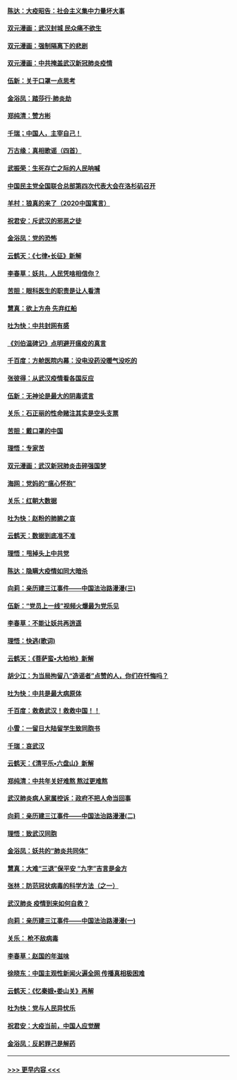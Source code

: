 #### [陈达：大疫昭告：社会主义集中力量坏大事](../pages/nsc993/n11859419.md?t=02110944) 
#### [双元漫画：武汉封城 民众痛不欲生](../pages/nsc993/n11859287.md?t=02110944) 
#### [双元漫画：强制隔离下的悲剧](../pages/nsc993/n11859244.md?t=02110944) 
#### [双元漫画：中共掩盖武汉新冠肺炎疫情](../pages/nsc993/n11858249.md?t=02110944) 
#### [伍新：关于口罩一点思考](../pages/nsc993/n11859195.md?t=02110944) 
#### [金浴凤：踏莎行‧肺炎劫](../pages/nsc993/n11858227.md?t=02110944) 
#### [郑纯清：赞方彬](../pages/nsc993/n11856803.md?t=02110944) 
#### [千瑞；中国人，主宰自己！](../pages/nsc993/n11856793.md?t=02110944) 
#### [万古缘：真相歌谣（四首）](../pages/nsc993/n11856263.md?t=02110944) 
#### [武振荣：生死存亡之际的人民呐喊](../pages/nsc993/n11856256.md?t=02110944) 
#### [中国民主党全国联合总部第四次代表大会在洛杉矶召开](../pages/nsc993/n11856344.md?t=02110944) 
#### [羊村：狼真的来了（2020中国寓言）](../pages/nsc993/n11856229.md?t=02110944) 
#### [祝君安：斥武汉的邪恶之徒](../pages/nsc993/n11855861.md?t=02110944) 
#### [金浴凤：党的恐怖](../pages/nsc993/n11855849.md?t=02110944) 
#### [云鹤天：《七律▪长征》新解](../pages/nsc993/n11855479.md?t=02110944) 
#### [李春草：妖共，人民凭啥相信你？](../pages/nsc993/n11855196.md?t=02110944) 
#### [苦胆：眼科医生的职责是让人看清](../pages/nsc993/n11853840.md?t=02110944) 
#### [慧真：欲上方舟 先弃红船](../pages/nsc993/n11853483.md?t=02110944) 
#### [吐为快：中共封网有感](../pages/nsc993/n11852575.md?t=02110944) 
#### [《刘伯温碑记》点明避开瘟疫的真言](../pages/nsc993/n11852128.md?t=02110944) 
#### [千百度：方舱医院内幕：没电没药没暖气没吃的](../pages/nsc993/n11850211.md?t=02110944) 
#### [张彼得：从武汉疫情看各国反应](../pages/nsc993/n11850102.md?t=02110944) 
#### [伍新：无神论是最大的阴毒谎言](../pages/nsc993/n11846129.md?t=02110944) 
#### [关乐：石正丽的性命赌注其实是空头支票](../pages/nsc993/n11846109.md?t=02110944) 
#### [苦胆：戴口罩的中国](../pages/nsc993/n11845576.md?t=02110944) 
#### [理悟：专家苦](../pages/nsc993/n11845564.md?t=02110944) 
#### [双元漫画：武汉新冠肺炎击碎强国梦](../pages/nsc993/n11843320.md?t=02110944) 
#### [海网：党妈的“瘟心怀抱”](../pages/nsc993/n11840740.md?t=02110944) 
#### [关乐：红朝大数据](../pages/nsc993/n11840675.md?t=02110944) 
#### [吐为快：赵粉的肺腑之哀](../pages/nsc993/n11840618.md?t=02110944) 
#### [云鹤天：数据到底准不准](../pages/nsc993/n11840325.md?t=02110944) 
#### [理悟：甩掉头上中共党](../pages/nsc993/n11838826.md?t=02110944) 
#### [陈达：隐瞒大疫情如同大暗杀](../pages/nsc993/n11838771.md?t=02110944) 
#### [向莉：亲历建三江事件——中国法治路漫漫(三)](../pages/nsc993/n11831825.md?t=02110944) 
#### [伍新：“党员上一线”视频火爆最为党乐见](../pages/nsc993/n11838200.md?t=02110944) 
#### [李春草：不能让妖共再逍遥](../pages/nsc993/n11838102.md?t=02110944) 
#### [理悟：快逃(歌词)](../pages/nsc993/n11838083.md?t=02110944) 
#### [云鹤天：《菩萨蛮▪大柏地》新解](../pages/nsc993/n11838059.md?t=02110944) 
#### [胡少江：为当局拘留八“造谣者”点赞的人，你们在忏悔吗？](../pages/nsc993/n11836801.md?t=02110944) 
#### [吐为快：中共是最大病原体](../pages/nsc993/n11836748.md?t=02110944) 
#### [千百度：救救武汉！救救中国！！](../pages/nsc993/n11836145.md?t=02110944) 
#### [小雪：一留日大陆留学生致同胞书](../pages/nsc993/n11834624.md?t=02110944) 
#### [千瑞：哀武汉](../pages/nsc993/n11833647.md?t=02110944) 
#### [云鹤天：《清平乐▪六盘山》新解](../pages/nsc993/n11833611.md?t=02110944) 
#### [郑纯清：中共年关好难熬 熬过更难熬](../pages/nsc993/n11833489.md?t=02110944) 
#### [武汉肺炎病人家属控诉：政府不把人命当回事](../pages/nsc993/n11833205.md?t=02110944) 
#### [向莉：亲历建三江事件——中国法治路漫漫(二)](../pages/nsc993/n11829102.md?t=02110944) 
#### [理悟：致武汉同胞](../pages/nsc993/n11831522.md?t=02110944) 
#### [金浴凤：妖共的“肺炎共同体”](../pages/nsc993/n11829448.md?t=02110944) 
#### [慧真：大难“三退”保平安 “九字”吉言是金方](../pages/nsc993/n11829501.md?t=02110944) 
#### [张林：防范冠状病毒的科学方法（之一）](../pages/nsc993/n11828618.md?t=02110944) 
#### [武汉肺炎 疫情到来如何自救？](../pages/nsc993/n11827632.md?t=02110944) 
#### [向莉：亲历建三江事件——中国法治路漫漫(一)](../pages/nsc993/n11827190.md?t=02110944) 
#### [关乐： 枪不敌病毒](../pages/nsc993/n11826746.md?t=02110944) 
#### [李春草：赵国的年滋味](../pages/nsc993/n11826321.md?t=02110944) 
#### [徐晓东：中国主观性新闻火遍全网 传播真相极困难](../pages/nsc993/n11826508.md?t=02110944) 
#### [云鹤天：《忆秦娥▪娄山关》再解](../pages/nsc993/n11824682.md?t=02110944) 
#### [吐为快：党与人民异忧乐](../pages/nsc993/n11824660.md?t=02110944) 
#### [祝君安：大疫当前，中国人应觉醒](../pages/nsc993/n11821946.md?t=02110944) 
#### [金浴凤：反躬罪己是解药](../pages/nsc993/n11820280.md?t=02110944) 

----
#### [ >>> 更早内容 <<< ](../indexes/nsc993-earlier.md)
